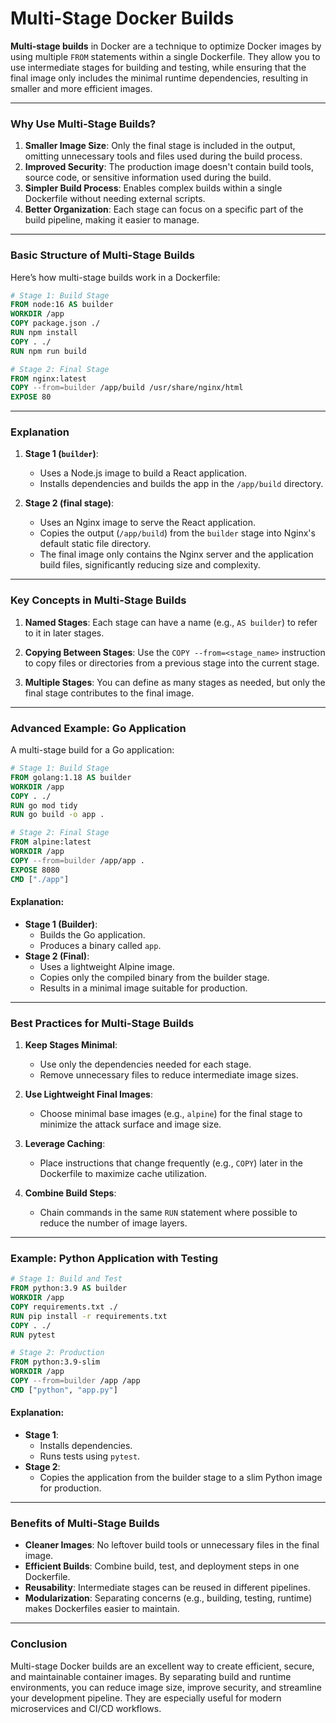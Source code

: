 # Multi-Stage Docker Builds

**Multi-stage builds** in Docker are a technique to optimize Docker images by using multiple `FROM` statements within a single Dockerfile. They allow you to use intermediate stages for building and testing, while ensuring that the final image only includes the minimal runtime dependencies, resulting in smaller and more efficient images.

---

### Why Use Multi-Stage Builds?

1. **Smaller Image Size**: Only the final stage is included in the output, omitting unnecessary tools and files used during the build process.
2. **Improved Security**: The production image doesn't contain build tools, source code, or sensitive information used during the build.
3. **Simpler Build Process**: Enables complex builds within a single Dockerfile without needing external scripts.
4. **Better Organization**: Each stage can focus on a specific part of the build pipeline, making it easier to manage.

---

### Basic Structure of Multi-Stage Builds

Here’s how multi-stage builds work in a Dockerfile:

```dockerfile
# Stage 1: Build Stage
FROM node:16 AS builder
WORKDIR /app
COPY package.json ./
RUN npm install
COPY . ./
RUN npm run build

# Stage 2: Final Stage
FROM nginx:latest
COPY --from=builder /app/build /usr/share/nginx/html
EXPOSE 80
```

---

### Explanation

1. **Stage 1 (`builder`)**:
   - Uses a Node.js image to build a React application.
   - Installs dependencies and builds the app in the `/app/build` directory.

2. **Stage 2 (final stage)**:
   - Uses an Nginx image to serve the React application.
   - Copies the output (`/app/build`) from the `builder` stage into Nginx's default static file directory.
   - The final image only contains the Nginx server and the application build files, significantly reducing size and complexity.

---

### Key Concepts in Multi-Stage Builds

1. **Named Stages**:
   Each stage can have a name (e.g., `AS builder`) to refer to it in later stages.

2. **Copying Between Stages**:
   Use the `COPY --from=<stage_name>` instruction to copy files or directories from a previous stage into the current stage.

3. **Multiple Stages**:
   You can define as many stages as needed, but only the final stage contributes to the final image.

---

### Advanced Example: Go Application

A multi-stage build for a Go application:

```dockerfile
# Stage 1: Build Stage
FROM golang:1.18 AS builder
WORKDIR /app
COPY . ./
RUN go mod tidy
RUN go build -o app .

# Stage 2: Final Stage
FROM alpine:latest
WORKDIR /app
COPY --from=builder /app/app .
EXPOSE 8080
CMD ["./app"]
```

#### Explanation:
- **Stage 1 (Builder)**:
  - Builds the Go application.
  - Produces a binary called `app`.
- **Stage 2 (Final)**:
  - Uses a lightweight Alpine image.
  - Copies only the compiled binary from the builder stage.
  - Results in a minimal image suitable for production.

---

### Best Practices for Multi-Stage Builds

1. **Keep Stages Minimal**:
   - Use only the dependencies needed for each stage.
   - Remove unnecessary files to reduce intermediate image sizes.

2. **Use Lightweight Final Images**:
   - Choose minimal base images (e.g., `alpine`) for the final stage to minimize the attack surface and image size.

3. **Leverage Caching**:
   - Place instructions that change frequently (e.g., `COPY`) later in the Dockerfile to maximize cache utilization.

4. **Combine Build Steps**:
   - Chain commands in the same `RUN` statement where possible to reduce the number of image layers.

---

### Example: Python Application with Testing

```dockerfile
# Stage 1: Build and Test
FROM python:3.9 AS builder
WORKDIR /app
COPY requirements.txt ./
RUN pip install -r requirements.txt
COPY . ./
RUN pytest

# Stage 2: Production
FROM python:3.9-slim
WORKDIR /app
COPY --from=builder /app /app
CMD ["python", "app.py"]
```

#### Explanation:
- **Stage 1**:
  - Installs dependencies.
  - Runs tests using `pytest`.
- **Stage 2**:
  - Copies the application from the builder stage to a slim Python image for production.

---

### Benefits of Multi-Stage Builds

- **Cleaner Images**: No leftover build tools or unnecessary files in the final image.
- **Efficient Builds**: Combine build, test, and deployment steps in one Dockerfile.
- **Reusability**: Intermediate stages can be reused in different pipelines.
- **Modularization**: Separating concerns (e.g., building, testing, runtime) makes Dockerfiles easier to maintain.

---

### Conclusion

Multi-stage Docker builds are an excellent way to create efficient, secure, and maintainable container images. By separating build and runtime environments, you can reduce image size, improve security, and streamline your development pipeline. They are especially useful for modern microservices and CI/CD workflows.
